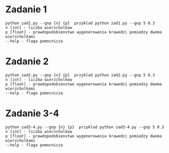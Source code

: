 # Zadanie 1
    python zad1.py --gnp {n} {p}  przyklad python zad1.py --gnp 5 0.3	   
    n [int] - liczba wierzcholkow
    p [float] - prawdopodobienstwo wygenerowania krawedzi pomiedzy dwoma wierzcholkami
    --help - flaga pomocnicza

# Zadanie 2
    python zad2.py --gnp {n} {p}  przyklad python zad2.py --gnp 5 0.3	   
    n [int] - liczba wierzcholkow
    p [float] - prawdopodobienstwo wygenerowania krawedzi pomiedzy dwoma wierzcholkami
    --help - flaga pomocnicza

# Zadanie 3-4
    python zad3-4.py --gnp {n} {p}  przyklad python zad3-4.py --gnp 5 0.3	   
    n [int] - liczba wierzcholkow
    p [float] - prawdopodobienstwo wygenerowania krawedzi pomiedzy dwoma wierzcholkami
    --help - flaga pomocnicza